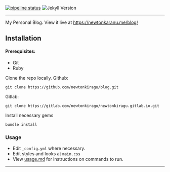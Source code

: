[![pipeline status](https://gitlab.com/newtonkiragu/newtonkiragu.gitlab.io/badges/master/pipeline.svg)](https://gitlab.com/newtonkiragu/newtonkiragu.gitlab.io/-/commits/master)
![Jekyll Version](https://img.shields.io/gem/v/jekyll.svg)

---

My Personal Blog.  View it live at https://newtonkaranu.me/blog/

## Installation
#### Prerequisites:
 - Git
 - Ruby
 
Clone the repo locally.
Github:
```shell script
git clone https://github.com/newtonkiragu/blog.git
```
Gitlab:
```shell script
git clone https://gitlab.com/newtonkiragu/newtonkiragu.gitlab.io.git
```
Install necessary gems
```shell script
bundle install
```

### Usage
 - Edit `_config.yml` where necessary.
 - Edit styles and looks at `main.css`
 - View [usage.md](usage.md) for instructions on commands to run.
---
